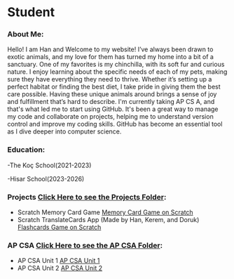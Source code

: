# Student

### About Me:

Hello! I am Han and Welcome to my website! I’ve always been drawn to exotic animals, and my love for them has turned my home into a bit of a sanctuary. One of my favorites is my chinchilla, with its soft fur and curious nature. I enjoy learning about the specific needs of each of my pets, making sure they have everything they need to thrive. Whether it’s setting up a perfect habitat or finding the best diet, I take pride in giving them the best care possible. Having these unique animals around brings a sense of joy and fulfillment that’s hard to describe. I'm currently taking AP CS A, and that's what led me to start using GitHub. It's been a great way to manage my code and collaborate on projects, helping me to understand version control and improve my coding skills. GitHub has become an essential tool as I dive deeper into computer science.

### Education:

-The Koç School(2021-2023)

-Hisar School(2023-2026)

### Projects [Click Here to see the Projects Folder](https://github.com/HanFerik1/Projects):

- Scratch Memory Card Game [Memory Card Game on Scratch](https://github.com/HanFerik1/Projects/tree/main/Project%20Memory%20Card)
- Scratch TranslateCards App (Made by Han, Kerem, and Doruk) [Flashcards Game on Scratch](https://github.com/HanFerik1/Projects/tree/main/Project%20Translate%20Cards)

### AP CSA [Click Here to see the AP CSA Folder](https://github.com/HanFerik1/APCSA):

- AP CSA Unit 1 [AP CSA Unit 1](https://github.com/HanFerik1/APCSA/tree/main/Unit%201)
- AP CSA Unit 2 [AP CSA Unit 2](https://github.com/HanFerik1/APCSA/tree/main/Unit%202)
